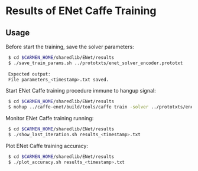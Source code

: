 # Results of ENet Caffe Training

## Usage

Before start the training, save the solver parameters: 
```bash
 $ cd $CARMEN_HOME/sharedlib/ENet/results
 $ ./save_train_params.sh ../prototxts/enet_solver_encoder.prototxt
 
 Expected output:
 File parameters_<timestamp>.txt saved. 

```

Start ENet Caffe training procedure immune to hangup signal: 
```bash
 $ cd $CARMEN_HOME/sharedlib/ENet/results
 $ nohup ../caffe-enet/build/tools/caffe train -solver ../prototxts/enet_solver_encoder.prototxt &> results_<timestamp>.txt &

```

Monitor ENet Caffe training running: 
```bash
 $ cd $CARMEN_HOME/sharedlib/ENet/results
 $ ./show_last_iteration.sh results_<timestamp>.txt

```

Plot ENet Caffe training accuracy: 
```bash
 $ cd $CARMEN_HOME/sharedlib/ENet/results
 $ ./plot_accuracy.sh results_<timestamp>.txt

```

